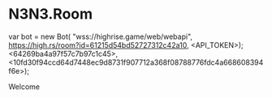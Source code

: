 # N3N3.Room
var bot = new Bot(
"wss://highrise.game/web/webapi",
<https://high.rs/room?id=61215d54bd52727312c42a10>,
<API_TOKEN>);
<64269ba4a97f57c7b97c1c45>,
<10fd30f94ccd64d7448ec9d8731f907712a368f08788776fdc4a668608394f6e>);

<Name> Welcome
